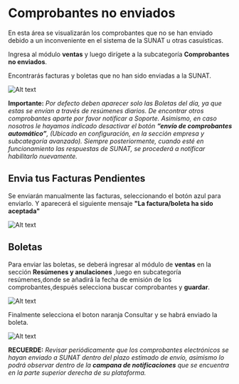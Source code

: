 # Comprobantes no enviados

En esta área se visualizarán los comprobantes que no se han enviado debido a un inconveniente en el sistema de la SUNAT u otras casuísticas.

Ingresa al módulo **ventas** y luego dirígete a la subcategoría **Comprobantes no enviados**.

Encontrarás facturas y boletas que no han sido enviadas a la SUNAT.

![Alt text](img/1.jpg)

**Importante:**
*Por defecto deben aparecer solo las Boletas del día, ya que estas se envían a través de resúmenes diarios. De encontrar otros comprobantes aparte por favor notificar a Soporte. Asimismo, en caso nosotros le hayamos indicado desactivar el botón **“envío de comprobantes automático”**, (Ubicado en configuración, en la sección empresa y subcategoría avanzado). Siempre posteriormente, cuando esté en funcionamiento las respuestas de SUNAT, se procederá a notificar habilitarlo nuevamente.*

## Envia tus Facturas Pendientes

Se enviarán manualmente las facturas, seleccionando el botón azul para enviarlo. Y aparecerá el siguiente mensaje **"La factura/boleta ha sido aceptada"**

![Alt text](img/3_noenviados.jpg)

## Boletas

Para enviar las boletas, se deberá ingresar al módulo de **ventas** en la sección **Resúmenes y anulaciones** ,luego en subcategoría resúmenes,donde se añadirá la fecha de emisión de los comprobantes,después selecciona buscar comprobantes y **guardar**.

![Alt text](img/4_noenviados.jpg)

Finalmente selecciona el boton naranja Consultar y  se habrá enviado la boleta.

![Alt text](img/5_noenviado.jpg)

**RECUERDE:**
*Revisar periódicamente que los comprobantes electrónicos se hayan enviado a SUNAT dentro del plazo estimado de envío, asimismo lo podrá observar dentro de la **campana de notificaciones** que se encuentra en la parte superior derecha de su plataforma.*
